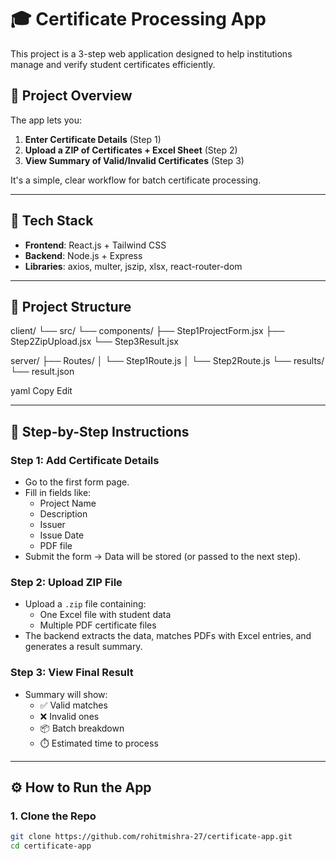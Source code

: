 # 🎓 Certificate Processing App

This project is a 3-step web application designed to help institutions manage and verify student certificates efficiently.

## 📌 Project Overview

The app lets you:

1. **Enter Certificate Details** (Step 1)
2. **Upload a ZIP of Certificates + Excel Sheet** (Step 2)
3. **View Summary of Valid/Invalid Certificates** (Step 3)

It's a simple, clear workflow for batch certificate processing.

---

## 🚀 Tech Stack

- **Frontend**: React.js + Tailwind CSS
- **Backend**: Node.js + Express
- **Libraries**: axios, multer, jszip, xlsx, react-router-dom

---

## 📂 Project Structure

client/
└── src/
└── components/
├── Step1ProjectForm.jsx
├── Step2ZipUpload.jsx
└── Step3Result.jsx

server/
├── Routes/
│ └── Step1Route.js
│ └── Step2Route.js
└── results/
└── result.json

yaml
Copy
Edit


---

## 🧭 Step-by-Step Instructions

### Step 1: Add Certificate Details

- Go to the first form page.
- Fill in fields like:
  - Project Name
  - Description
  - Issuer
  - Issue Date
  - PDF file
- Submit the form → Data will be stored (or passed to the next step).

### Step 2: Upload ZIP File

- Upload a `.zip` file containing:
  - One Excel file with student data
  - Multiple PDF certificate files
- The backend extracts the data, matches PDFs with Excel entries, and generates a result summary.

### Step 3: View Final Result

- Summary will show:
  - ✅ Valid matches
  - ❌ Invalid ones
  - 📦 Batch breakdown
  - ⏱️ Estimated time to process

---

## ⚙️ How to Run the App

### 1. Clone the Repo

```bash
git clone https://github.com/rohitmishra-27/certificate-app.git
cd certificate-app
